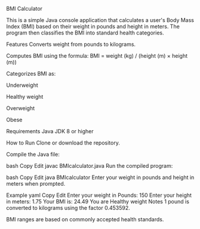 BMI Calculator


This is a simple Java console application that calculates a user's Body Mass Index (BMI) based on their weight in pounds and height in meters. The program then classifies the BMI into standard health categories.

Features
Converts weight from pounds to kilograms.

Computes BMI using the formula:
BMI = weight (kg) / (height (m) × height (m))

Categorizes BMI as:

Underweight

Healthy weight

Overweight

Obese

Requirements
Java JDK 8 or higher

How to Run
Clone or download the repository.

Compile the Java file:

bash
Copy
Edit
javac BMIcalculator.java
Run the compiled program:

bash
Copy
Edit
java BMIcalculator
Enter your weight in pounds and height in meters when prompted.

Example
yaml
Copy
Edit
Enter your weight in Pounds: 
150
Enter your height in meters: 
1.75
Your BMI is: 24.49
You are Healthy weight
Notes
1 pound is converted to kilograms using the factor 0.453592.

BMI ranges are based on commonly accepted health standards.


